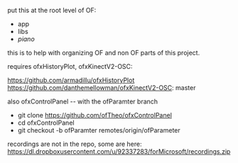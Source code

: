 put this at the root level of OF: 

- app
- libs
- *piano*

this is to help with organizing OF and non OF parts of this project.

requires ofxHistoryPlot, ofxKinectV2-OSC:

https://github.com/armadillu/ofxHistoryPlot
https://github.com/danthemellowman/ofxKinectV2-OSC: master

also ofxControlPanel -- with the ofParamter branch

- git clone https://github.com/ofTheo/ofxControlPanel
- cd ofxControlPanel
- git checkout -b ofParamter remotes/origin/ofParameter

recordings are not in the repo, some are here: 
https://dl.dropboxusercontent.com/u/92337283/forMicrosoft/recordings.zip
 


